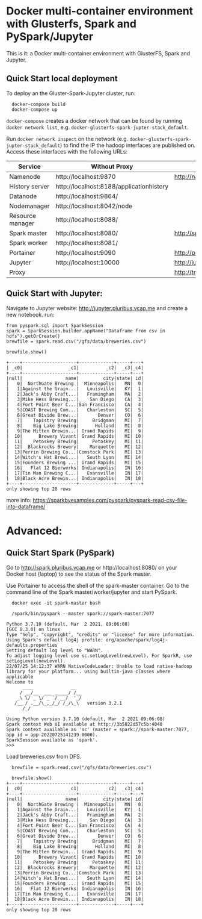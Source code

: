 # Docker multi-container environment with Glusterfs, Spark and PySpark/Jupyter

This is it: a Docker multi-container environment with GlusterFS, Spark and Jupyter. 

## Quick Start local deployment

To deploy an the Gluster-Spark-Jupyter cluster, run:
```
  docker-compose build
  docker-compose up
```

`docker-compose` creates a docker network that can be found by running `docker network list`, e.g. `docker-glusterfs-spark-jupter-stack_default`.

Run `docker network inspect` on the network (e.g. `docker-glusterfs-spark-jupter-stack_default`) to find the IP the hadoop interfaces are published on. Access these interfaces with the following URLs:

| Service          | Without Proxy                                     | With Proxy                        |
|------------------|---------------------------------------------------|-----------------------------------|
| Namenode         | http://localhost:9870 | http://namenode.pluribus.vcap.me  |
| History server   | http://localhost:8188/applicationhistory          |                                   |
| Datanode         | http://localhost:9864/                            |                                   |
| Nodemanager      | http://localhost:8042/node                        |                                   |
| Resource manager | http://localhost:8088/                            |                                   |
| Spark master     | http://localhost:8080/                            | http://spark.pluribus.vcap.me     |
| Spark worker     | http://localhost:8081/                            |                                   |
| Portainer        | http://localhost:9090                             | http://portainer.pluribus.vcap.me |
| Jupyter          | http://localhost:10000                            | http://jupyter.pluribus.vcap.me   |
| Proxy            |                                                   | http://traefik.pluribus.vcap.me   |

## Quick Start with Jupyter:
Navigate to Jupyter website: http://jupyter.pluribus.vcap.me and create a new notebook.
run:
```
from pyspark.sql import SparkSession
spark = SparkSession.builder.appName("Dataframe from csv in hdfs").getOrCreate()
brewfile = spark.read.csv("/gfs/data/breweries.csv")
  
brewfile.show()

+----+--------------------+-------------+-----+---+
| _c0|                 _c1|          _c2|  _c3|_c4|
+----+--------------------+-------------+-----+---+
|null|                name|         city|state| id|
|   0|  NorthGate Brewing |  Minneapolis|   MN|  0|
|   1|Against the Grain...|   Louisville|   KY|  1|
|   2|Jack's Abby Craft...|   Framingham|   MA|  2|
|   3|Mike Hess Brewing...|    San Diego|   CA|  3|
|   4|Fort Point Beer C...|San Francisco|   CA|  4|
|   5|COAST Brewing Com...|   Charleston|   SC|  5|
|   6|Great Divide Brew...|       Denver|   CO|  6|
|   7|    Tapistry Brewing|     Bridgman|   MI|  7|
|   8|    Big Lake Brewing|      Holland|   MI|  8|
|   9|The Mitten Brewin...| Grand Rapids|   MI|  9|
|  10|      Brewery Vivant| Grand Rapids|   MI| 10|
|  11|    Petoskey Brewing|     Petoskey|   MI| 11|
|  12|  Blackrocks Brewery|    Marquette|   MI| 12|
|  13|Perrin Brewing Co...|Comstock Park|   MI| 13|
|  14|Witch's Hat Brewi...|   South Lyon|   MI| 14|
|  15|Founders Brewing ...| Grand Rapids|   MI| 15|
|  16|   Flat 12 Bierwerks| Indianapolis|   IN| 16|
|  17|Tin Man Brewing C...|   Evansville|   IN| 17|
|  18|Black Acre Brewin...| Indianapolis|   IN| 18|
+----+--------------------+-------------+-----+---+
only showing top 20 rows
```
more info: https://sparkbyexamples.com/pyspark/pyspark-read-csv-file-into-dataframe/


# Advanced:
## Quick Start Spark (PySpark)

Go to http://spark.pluribus.vcap.me or http://localhost:8080/ on your Docker host (laptop) to see the status of the Spark master.

Use Portainer to access the shell of the spark-master container.
Go to the command line of the Spark master/worker/jupyter and start PySpark.
```
  docker exec -it spark-master bash

  /spark/bin/pyspark --master spark://spark-master:7077

Python 3.7.10 (default, Mar  2 2021, 09:06:08) 
[GCC 8.3.0] on linux
Type "help", "copyright", "credits" or "license" for more information.
Using Spark's default log4j profile: org/apache/spark/log4j-defaults.properties
Setting default log level to "WARN".
To adjust logging level use sc.setLogLevel(newLevel). For SparkR, use setLogLevel(newLevel).
22/07/25 14:12:37 WARN NativeCodeLoader: Unable to load native-hadoop library for your platform... using builtin-java classes where applicable
Welcome to
      ____              __
     / __/__  ___ _____/ /__
    _\ \/ _ \/ _ `/ __/  '_/
   /__ / .__/\_,_/_/ /_/\_\   version 3.2.1
      /_/

Using Python version 3.7.10 (default, Mar  2 2021 09:06:08)
Spark context Web UI available at http://3b5822d57c5b:4040
Spark context available as 'sc' (master = spark://spark-master:7077, app id = app-20220725141239-0000).
SparkSession available as 'spark'.
>>> 
```

Load breweries.csv from DFS.
```
  brewfile = spark.read.csv("/gfs/data/breweries.csv")
  
  brewfile.show()
+----+--------------------+-------------+-----+---+
| _c0|                 _c1|          _c2|  _c3|_c4|
+----+--------------------+-------------+-----+---+
|null|                name|         city|state| id|
|   0|  NorthGate Brewing |  Minneapolis|   MN|  0|
|   1|Against the Grain...|   Louisville|   KY|  1|
|   2|Jack's Abby Craft...|   Framingham|   MA|  2|
|   3|Mike Hess Brewing...|    San Diego|   CA|  3|
|   4|Fort Point Beer C...|San Francisco|   CA|  4|
|   5|COAST Brewing Com...|   Charleston|   SC|  5|
|   6|Great Divide Brew...|       Denver|   CO|  6|
|   7|    Tapistry Brewing|     Bridgman|   MI|  7|
|   8|    Big Lake Brewing|      Holland|   MI|  8|
|   9|The Mitten Brewin...| Grand Rapids|   MI|  9|
|  10|      Brewery Vivant| Grand Rapids|   MI| 10|
|  11|    Petoskey Brewing|     Petoskey|   MI| 11|
|  12|  Blackrocks Brewery|    Marquette|   MI| 12|
|  13|Perrin Brewing Co...|Comstock Park|   MI| 13|
|  14|Witch's Hat Brewi...|   South Lyon|   MI| 14|
|  15|Founders Brewing ...| Grand Rapids|   MI| 15|
|  16|   Flat 12 Bierwerks| Indianapolis|   IN| 16|
|  17|Tin Man Brewing C...|   Evansville|   IN| 17|
|  18|Black Acre Brewin...| Indianapolis|   IN| 18|
+----+--------------------+-------------+-----+---+
only showing top 20 rows

```
